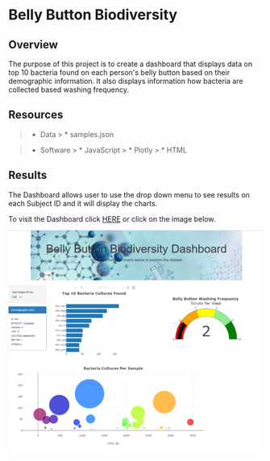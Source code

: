 # Belly Button Biodiversity

## Overview 
The purpose of this project is to create a dashboard that displays data on top 10 bacteria found on each person's belly button based on their demographic information. It also displays information how bacteria are collected based washing frequency. 



## Resources
> * Data
    > * samples.json

> * Software 
    > * JavaScript
    > * Plotly
    > * HTML



## Results
The Dashboard allows user to use the drop down menu to see results on each Subject ID and it will display the charts. 

<!-- Clickable word "HERE" with hyperlink -->
To visit the Dashboard click [HERE](https://rpamintuan671.github.io/Belly-Button-BioDiversity/) or click on the image below. 

<!-- Clickable Image -->
[<img src="photos/Dashboard_Belly%20Button%20Biodiversity.png">](https://rpamintuan671.github.io/Belly-Button-BioDiversity/)
